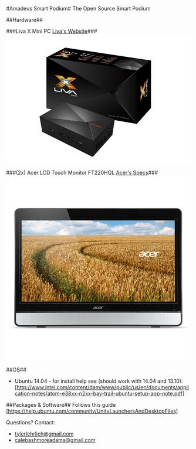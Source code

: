#Amadeus Smart Podium#
The Open Source Smart Podium

##Hardware##

###Liva X Mini PC [Liva's Website](http://www.ecs.com.tw)###
![Liva X mini PC](/images/livax.jpg "Liva X")

###(2x) Acer LCD Touch Monitor FT220HQL [Acer's Specs](http://us.acer.com/ac/en/US/content/model/UM.WT0AA.002)###
![Acer Touch Screen](/images/acer.png "Acer Touch Screen")

##OS##
* Ubuntu 14.04 - for install help see (should work with 14.04 and 13.10): [http://www.intel.com/content/dam/www/public/us/en/documents/application-notes/atom-e38xx-n2xx-bay-trail-ubuntu-setup-app-note.pdf]

##Packages & Software##
Follows this guide [https://help.ubuntu.com/community/UnityLaunchersAndDesktopFiles]

Questions? Contact: 
* tylerlehrlich@gmail.com
* calebashmoreadams@gmail.com